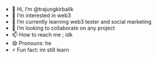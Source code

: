 - 👋 Hi, I’m @trajungkirbalik
- 👀 I’m interested in web3
- 🌱 I’m currently learning web3 tester and social marketing
- 💞️ I’m looking to collaborate on any project
- 📫 How to reach me ; idk
- 😄 Pronouns: he
- ⚡ Fun fact: im still learn

<!---
trajungkirbalik/trajungkirbalik is a ✨ special ✨ repository because its `README.md` (this file) appears on your GitHub profile.
You can click the Preview link to take a look at your changes.
--->
